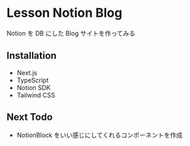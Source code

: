 # Lesson Notion Blog

Notion を DB にした Blog サイトを作ってみる

## Installation

- Next.js
- TypeScript
- Notion SDK
- Tailwind CSS

## Next Todo

- NotionBlock をいい感じにしてくれるコンポーネントを作成
